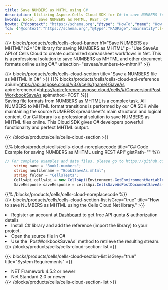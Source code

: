 ```yaml
---
title: Save NUMBERS as MHTML using C# 
description: Utilizing Aspose.Cells Cloud SDK for C# to save NUMBERS format file as MHTML format file. 
kwords: Excel, Save NUMBERS as MHTML, REST, C#
howto: {"@context": "https://schema.org","@type": "HowTo","name": "How to save NUMBERS as MHTML using the Cells Cloud Net library.","description": "How to save NUMBERS as MHTML using the Cells Cloud Net library.","image": {"@type": "ImageObject"},"url": "/net/saveas/numbers-to-mhtml/","step": [{ "@type": "HowToStep","name": "How to save NUMBERS as MHTML using the Cells Cloud Net library. step 1", "image": {"@type": "ImageObject",},"url": "/net/saveas/numbers-to-mhtml/","text": "Register an account at <a href='https://dashboard.aspose.cloud/'>Dashboard</a> to get free API quota & authorization details",},{ "@type": "HowToStep","name": "How to save NUMBERS as MHTML using the Cells Cloud Net library. step 1", "image": {"@type": "ImageObject",},"url": "/net/saveas/numbers-to-mhtml/","text": "Install C# library and add the reference (import the library) to your project.",},{ "@type": "HowToStep","name": "How to save NUMBERS as MHTML using the Cells Cloud Net library. step 1", "image": {"@type": "ImageObject",},"url": "/net/saveas/numbers-to-mhtml/","text": "Open the source file in C#",},{ "@type": "HowToStep","name": "How to save NUMBERS as MHTML using the Cells Cloud Net library. step 1", "image": {"@type": "ImageObject",},"url": "/net/saveas/numbers-to-mhtml/","text": "Use the `PostWorkbookSaveAs` method to retrieve the resulting stream.",}, ],"supply": {"@type": "HowToSupply","name": "document"},"tool": [{"@type": "HowToTool","name": "Visual Studio, Visual Studio Code, Rider"},{"@type": "HowToTool","name": "Aspose Cells"}],"totalTime": "PT6M"}
fqa: {"@context":"https://schema.org","@type":"FAQPage","mainEntity":[{"@type":"Question","name":"Why save file as other formats file in C# using REST API?","acceptedAnswer":{"@type":"Answer","text":"Documents are encoded in many ways, and some files may be incompatible with the software you use. To open and read such files, just save them as appropriate file formats.<br/><ol><li>Install .NET SDK and add the reference (import the library) to your project.</li><li>Open the source file in C# using REST API.</li><li>Call the PostWorkbookSaveAsRequest() method, passing an output filename with required extension.</li><li>Get the result of save as a separate file.</li></ol>"}},{"@type":"Question","name":"What file formats can I save as with your C# library?","acceptedAnswer":{"@type":"Answer","text":"We support a variety of file formats for conversion using .NET library, including XLSX, Excel, xls , PDF, CSV, HTML, Markdown, XML, PNG, JPG, TIFF, Json, TXT and many more."}},{"@type":"Question","name":"What is the maximum allowed file size for conversion using this .NET library?","acceptedAnswer":{"@type":"Answer","text":"There are no file size limits for format conversions using .NET library."}}]}
---
```



{{< blocks/products/cells/cells-cloud-banner h1="Save NUMBERS as MHTML" h2="C# library for saving NUMBERS as MHTML" p="Use SaveAs API of Cells Cloud to create customized spreadsheet workflows in Net. This is a professional solution to save NUMBERS as MHTML and other document formats online using C#." urlsection="saveas/numbers-to-mhtml/" >}}

{{< blocks/products/cells/cells-cloud-section  title="Save a NUMBERS file as MHTML in C#" >}}
{{% blocks/products/cells/cells-cloud-api-reference  apiurl=https://api.aspose.cloud/v3.0/cells/{name}/SaveAs  apireferenceurl=https://apireference.aspose.cloud/cells/#/Conversion/PostWorkbookSaveAs  apimethod=POST %}}
<br/>
Saving file formats from NUMBERS as MHTML is a complex task. All NUMBERS to MHTML format transitions is performed by our C# SDK while maintaining the source NUMBERS spreadsheet's main structural and logical content. Our C# library is a professional solution to save NUMBERS as MHTML files online. This Cloud SDK gives C# developers powerful functionality and perfect MHTML output.

{{< /blocks/products/cells/cells-cloud-section >}}

{{% blocks/products/cells/cells-cloud-noreplacecode title="C# Code Example for saving NUMBERS as MHTML using REST API" gistPath="" %}}
  
```cs
// For complete examples and data files, please go to https://github.com/aspose-cells-cloud/aspose-cells-cloud-dotnet/
    string name = "Book1.numbers";
    string newfilename = "Book1SaveAs.mhtml";
    string folder = "CellsTests";
    CellsApi cellsApi = new CellsApi(Environment.GetEnvironmentVariable("ProductClientId"), Environment.GetEnvironmentVariable("ProductClientSecret"));
    SaveResponse saveResponse = cellsApi.CellsSaveAsPostDocumentSaveAs(name, null, newfilename, null,null,folder);
```
  
{{% /blocks/products/cells/cells-cloud-noreplacecode  %}}
<br/>
{{< blocks/products/cells/cells-cloud-section-list isGrey="true"  title="How to save NUMBERS as MHTML using the Cells Cloud Net library." >}}
<li>Register an account at <a href="https://dashboard.aspose.cloud/">Dashboard</a> to get free API quota & authorization details</li>
<li>Install C# library and add the reference (import the library) to your project.</li>
<li>Open the source file in C#</li>
<li>Use the `PostWorkbookSaveAs` method to retrieve the resulting stream.</li>
{{< /blocks/products/cells/cells-cloud-section-list >}}

{{< blocks/products/cells/cells-cloud-section-list isGrey="true"  title="System Requirements" >}}
<li>NET Framework 4.5.2 or newer</li>
<li>Net Standard 2.0 or newer</li>
{{< /blocks/products/cells/cells-cloud-section-list >}}
